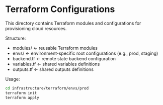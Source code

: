 # Terraform Configurations

This directory contains Terraform modules and configurations for provisioning cloud resources.

Structure:
- modules/          ← reusable Terraform modules
- envs/             ← environment-specific root configurations (e.g., prod, staging)
- backend.tf        ← remote state backend configuration
- variables.tf      ← shared variables definitions
- outputs.tf        ← shared outputs definitions

Usage:
```bash
cd infrastructure/terraform/envs/prod
terraform init
terraform apply

